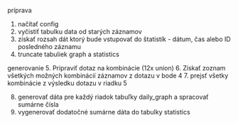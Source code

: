 príprava
1. načítať config
2. vyčistiť tabulku data od starých záznamov
4. získať rozsah dát ktorý bude vstupovať do štatistík - dátum, čas alebo ID posledného záznamu
3. truncate tabuliek graph a statistics

generovanie
5. Pripraviť dotaz na kombinácie (12x union)
6. Získať zoznam všetkých možných kombinácií záznamov z dotazu v bode 4
7. prejsť všetky kombinácie z výsledku dotazu v riadku 5

8. generovať dáta pre každý riadok tabuľky daily_graph a spracovať sumárne čísla
9. vygenerovať dodatočné sumárne dáta do tabulky statistics
